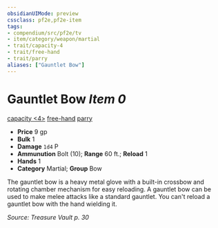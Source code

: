 ```yaml
---
obsidianUIMode: preview
cssclass: pf2e,pf2e-item
tags:
- compendium/src/pf2e/tv
- item/category/weapon/martial
- trait/capacity-4
- trait/free-hand
- trait/parry
aliases: ["Gauntlet Bow"]
---
```

# Gauntlet Bow *Item 0*  
[capacity <4>](rules/traits/capacity-tv.md)  [free-hand](rules/traits/free-hand.md)  [parry](rules/traits/parry.md)  

- **Price** 9 gp
- **Bulk** 1
- **Damage** `1d4` P
- **Ammunution** Bolt (10); **Range** 60 ft.; **Reload** 1
- **Hands** 1
- **Category** Martial; **Group** Bow 

The gauntlet bow is a heavy metal glove with a built-in crossbow and rotating chamber mechanism for easy reloading. A gauntlet bow can be used to make melee attacks like a standard gauntlet. You can't reload a gauntlet bow with the hand wielding it.

*Source: Treasure Vault p. 30*